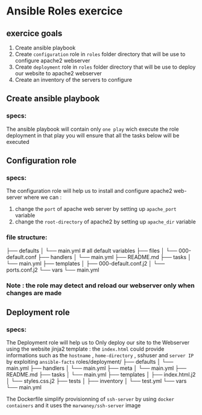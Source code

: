 # Ansible Roles exercice

## exercice goals  

 1. Create ansible playbook 
 2. Create  `configuration` role in `roles` folder directory  that will be use to configure apache2 webserver
 3. Create  `deployment` role in `roles` folder directory  that will be use to deploy our website to  apache2 webserver
 4. Create an inventory of the servers to configure          

## Create ansible playbook 
### specs: 
The ansible playbook will contain only `one play` wich execute the role deployment 
in that play you will ensure that all the tasks below will be executed 

## Configuration role 
### specs:  

The configuration role will help us to install and configure apache2 web-server where we can : 
  

 1. change the `port` of apache web server  by setting up `apache_port` variable 
 2. change the `root-directory` of apache2  by setting up `apache_dir` variable 
 
 ### file structure: 
 ├── defaults 
│   └── main.yml # all default variables
├── files
│   └── 000-default.conf 
├── handlers
│   └── main.yml 
├── README.md
├── tasks
│   └── main.yml
├── templates
│   ├── 000-default.conf.j2
│   └── ports.conf.j2
└── vars
    └── main.yml
### Note : the role may detect and reload our webserver only when changes are made

## Deployment role 
### specs:  

The Deployment role will help us to Only deploy our site to the Webserver using the website jinja2 template : 
 the `index.html` could provide informations such as the `hostname` , `home-directory` , sshuser and `server IP` by exploiting `ansible-facts`
roles/deployment/
├── defaults
│   └── main.yml
├── handlers
│   └── main.yml
├── meta
│   └── main.yml
├── README.md
├── tasks
│   └── main.yml
├── templates
│   ├── index.html.j2
│   └── styles.css.j2
├── tests
│   ├── inventory
│   └── test.yml
└── vars
    └── main.yml
    
  The Dockerfile simplify provisionning of `ssh-server` by using `docker containers` and it uses the `marwaney/ssh-server` image
